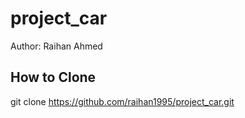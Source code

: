 # project_car

Author: Raihan Ahmed

## How to Clone

git clone https://github.com/raihan1995/project_car.git

